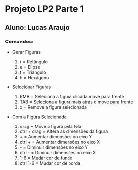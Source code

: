 # Projeto LP2 Parte 1
## Aluno: Lucas Araujo

### Comandos:

- Gerar Figuras
  1. r = Retângulo
  2. e = Elipse
  3. t = Triângulo
  4. h = Hexágono

- Selecionar Figuras
  1. RMB = Seleciona a figura clicada move para frente 
  2. TAB = Seleciona a figura mais atrás e move para frente
  4. x = Remove a figura selecionada

- Com a Figura Selecionada
  1. drag = Move a figura pela tela
  2. ctrl + drag = Altera as dimensões da figura
  3. \+ = Aumentar dimensões no eixo Y
  4. ctrl + = Aumentar dimensões no eixo X
  5. \- = Diminuir dimensões no eixo Y
  6. ctrl - = Diminuir dimensões no eixo X
  7. 1-6 = Mudar cor de fundo
  8. ctrl 1-6 = Mudar cor de borda
